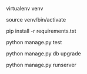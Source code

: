  virtualenv venv
 
 source venv/bin/activate
 
 pip install -r requirements.txt
 
 python manage.py test
 
 python manage.py db upgrade
 
 python manage.py runserver
